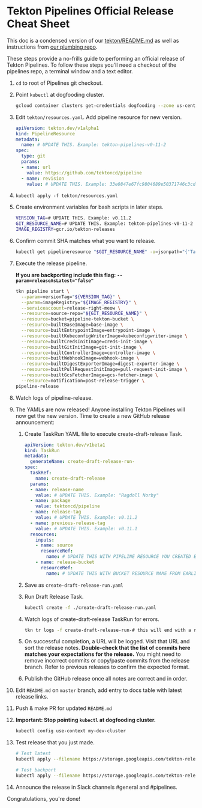 # Tekton Pipelines Official Release Cheat Sheet

This doc is a condensed version of our [tekton/README.md](./README.md) as
well as instructions from
[our plumbing repo](https://github.com/tektoncd/plumbing/tree/master/tekton/resources/release/README.md#create-draft-release).

These steps provide a no-frills guide to performing an official release
of Tekton Pipelines. To follow these steps you'll need a checkout of
the pipelines repo, a terminal window and a text editor.

1. `cd` to root of Pipelines git checkout.

2. Point `kubectl` at dogfooding cluster.

    ```bash
    gcloud container clusters get-credentials dogfooding --zone us-central1-a --project tekton-releases
    ```

3. Edit `tekton/resources.yaml`. Add pipeline resource for new version.

    ```yaml
    apiVersion: tekton.dev/v1alpha1
    kind: PipelineResource
    metadata:
      name: # UPDATE THIS. Example: tekton-pipelines-v0-11-2
    spec:
      type: git
      params:
      - name: url
        value: https://github.com/tektoncd/pipeline
      - name: revision
        value: # UPDATE THIS. Example: 33e0847e67fc9804689e50371746c3cdad4b0a9d
    ```

4. `kubectl apply -f tekton/resources.yaml`

5. Create environment variables for bash scripts in later steps.

    ```bash
    VERSION_TAG=# UPDATE THIS. Example: v0.11.2
    GIT_RESOURCE_NAME=# UPDATE THIS. Example: tekton-pipelines-v0-11-2
    IMAGE_REGISTRY=gcr.io/tekton-releases
    ```

6. Confirm commit SHA matches what you want to release.

    ```bash
    kubectl get pipelineresource "$GIT_RESOURCE_NAME" -o=jsonpath="{'Target Revision: '}{.spec.params[?(@.name == 'revision')].value}{'\n'}"
    ```

7. Execute the release pipeline.

    **If you are backporting include this flag: `--param=releaseAsLatest="false"`**

    ```bash
    tkn pipeline start \
      --param=versionTag="${VERSION_TAG}" \
      --param=imageRegistry="${IMAGE_REGISTRY}" \
      --serviceaccount=release-right-meow \
      --resource=source-repo="${GIT_RESOURCE_NAME}" \
      --resource=bucket=pipeline-tekton-bucket \
      --resource=builtBaseImage=base-image \
      --resource=builtEntrypointImage=entrypoint-image \
      --resource=builtKubeconfigWriterImage=kubeconfigwriter-image \
      --resource=builtCredsInitImage=creds-init-image \
      --resource=builtGitInitImage=git-init-image \
      --resource=builtControllerImage=controller-image \
      --resource=builtWebhookImage=webhook-image \
      --resource=builtDigestExporterImage=digest-exporter-image \
      --resource=builtPullRequestInitImage=pull-request-init-image \
      --resource=builtGcsFetcherImage=gcs-fetcher-image \
      --resource=notification=post-release-trigger \
    pipeline-release
    ```

8. Watch logs of pipeline-release.

9. The YAMLs are now released! Anyone installing Tekton Pipelines will now get the new version. Time to create a new GitHub release announcement:

    1. Create TaskRun YAML file to execute create-draft-release Task.

        ```yaml
        apiVersion: tekton.dev/v1beta1
        kind: TaskRun
        metadata:
          generateName: create-draft-release-run-
        spec:
          taskRef:
            name: create-draft-release
          params:
          - name: release-name
            value: # UPDATE THIS. Example: "Ragdoll Norby"
          - name: package
            value: tektoncd/pipeline
          - name: release-tag
            value: # UPDATE THIS. Example: v0.11.2
          - name: previous-release-tag
            value: # UPDATE THIS. Example: v0.11.1
          resources:
            inputs:
            - name: source
              resourceRef:
                name: # UPDATE THIS WITH PIPELINE RESOURCE YOU CREATED EARLIER. Example: tekton-pipelines-v0-11-2
            - name: release-bucket
              resourceRef:
                name: # UPDATE THIS WITH BUCKET RESOURCE NAME FROM EARLIER. Example: tekton-release-bucket-pipeline
        ```

    2. Save as `create-draft-release-run.yaml`

    3. Run Draft Release Task.

        ```bash
        kubectl create -f ./create-draft-release-run.yaml
        ```

    4. Watch logs of create-draft-release TaskRun for errors.

        ```bash
        tkn tr logs -f create-draft-release-run-# this will end with a random string of characters
        ```

    5. On successful completion, a URL will be logged. Visit that URL and sort the
    release notes. **Double-check that the list of commits here matches your expectations
    for the release.** You might need to remove incorrect commits or copy/paste commits
    from the release branch. Refer to previous releases to confirm the expected format.

    6. Publish the GitHub release once all notes are correct and in order.

10. Edit `README.md` on `master` branch, add entry to docs table with latest release links.

11. Push & make PR for updated `README.md`

12. **Important: Stop pointing `kubectl` at dogfooding cluster.**

    ```bash
    kubectl config use-context my-dev-cluster
    ```

13. Test release that you just made.

    ```bash
    # Test latest
    kubectl apply --filename https://storage.googleapis.com/tekton-releases/pipeline/latest/release.yaml
    ```

    ```bash
    # Test backport
    kubectl apply --filename https://storage.googleapis.com/tekton-releases/pipeline/previous/v0.11.2/release.yaml
    ```

14. Announce the release in Slack channels #general and #pipelines.

Congratulations, you're done!
